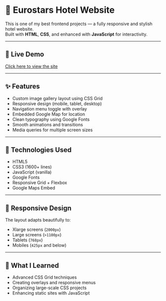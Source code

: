 # 🏨 Eurostars Hotel Website

This is one of my best frontend projects — a fully responsive and stylish hotel website.  
Built with **HTML**, **CSS**, and enhanced with **JavaScript** for interactivity.

---

## 📍 Live Demo

[Click here to view the site](https://eurostars-gran-hotel-santiago.vercel.app/)

---

## ✨ Features

- Custom image gallery layout using CSS Grid
- Responsive design (mobile, tablet, desktop)
- Navigation menu toggle with overlay
- Embedded Google Map for location
- Clean typography using Google Fonts
- Smooth animations and transitions
- Media queries for multiple screen sizes

---

## 📁 Technologies Used

- HTML5
- CSS3 (1600+ lines)
- JavaScript (vanilla)
- Google Fonts
- Responsive Grid + Flexbox
- Google Maps Embed

---

## 📱 Responsive Design

The layout adapts beautifully to:
- Xlarge screens (`2000px`)
- Large screens (`>1100px`)
- Tablets (`768px`)
- Mobiles (`425px` and below)

---

## 🧠 What I Learned

- Advanced CSS Grid techniques
- Creating overlays and responsive menus
- Organizing large-scale CSS projects
- Enhancing static sites with JavaScript
